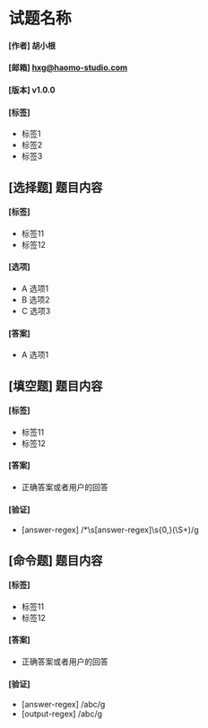 # 试题名称
#### [作者] 胡小根
#### [邮箱] hxg@haomo-studio.com
#### [版本] v1.0.0
#### [标签] 
* 标签1
* 标签2
* 标签3

## [选择题] 题目内容
#### [标签] 
* 标签11
* 标签12

#### [选项]
* A 选项1
* B 选项2
* C 选项3

#### [答案]
* A 选项1

## [填空题] 题目内容
#### [标签] 
* 标签11
* 标签12

#### [答案]
* 正确答案或者用户的回答

#### [验证]
* [answer-regex] /\*\s\[answer-regex\]\s{0,}(\S+)/g

## [命令题] 题目内容
#### [标签] 
* 标签11
* 标签12

#### [答案]
* 正确答案或者用户的回答

#### [验证]
* [answer-regex] /abc/g
* [output-regex] /abc/g